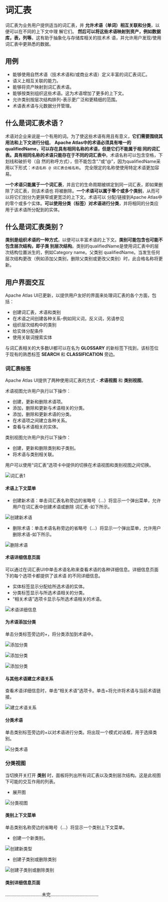 词汇表
===================================================================================
词汇表为业务用户提供适当的词汇表，并 **允许术语（单词）相互关联和分类**，以便可以在不同的上下文中理
解它们。 **然后可以将这些术语映射到资产，例如数据库，表，列等**。这有助于抽象化与存储库相关的技术术
语，并允许用户发现/使用词汇表中更熟悉的数据。

## 用例
+ 能够使用自然术语（技术术语和/或商业术语）定义丰富的词汇表词汇。
+ 语义上相互关联的能力。
+ 能够将资产映射到词汇表术语。
+ 能够按类别组织这些术语。这为术语增加了更多的上下文。
+ 允许类别按层次结构排列-表示更广泛和更精细的范围。
+ 术语表术语与元数据分开管理。

## 什么是词汇表术语？
术语对企业来说是一个有用的词。为了使这些术语有用且有意义，**它们需要围绕其用法和上下文进行分组**。
**Apache Atlas中的术语必须具有唯一的qualifiedName，可以存在具有相同名称的术语，但是它们不能属于相
同的词汇表。具有相同名称的术语只能存在于不同的词汇表中**。术语名称可以包含空格，下划线和破折号（自
然的称呼方式），但不能包含“.”或“@”，因为qualifiedName采用以下形式：`术语名称 @ 词汇表合格名称`。
完全限定的名称使使用特定术语更加容易。

**一个术语只能属于一个词汇表**，并且它的生命周期被绑定到同一词汇表，即如果删除了词汇表，则该术语也
将被删除。**一个术语可以属于零个或多个类别**，从而可以将它们划分为更狭窄或更宽泛的上下文。术语可以
分配/链接到Apache Atlas中的零个或多个实体。**可以使用分类（标签）对术语进行分类**，并将相同的分类应
用于该术语所分配到的实体。

## 什么是词汇表类别？
**类别是组织术语的一种方式**，以便可以丰富术语的上下文。**类别可能包含也可能不包含层次结构，即子类
别层次结构**。类别的qualifiedName是使用词汇表中的层次结构位置派生的，例如Category name。父类别
qualifiedName。当发生任何层次结构更改（例如添加父类别，删除父类别或更改父类别）时，此合格名称将更
新。

## 用户界面交互
Apache Atlas UI已更新，以提供用户友好的界面来处理词汇表的各个方面，包括：
+ 创建词汇表，术语和类别
+ 在术语之间创建各种关系-例如同义词，反义词，另请参见
+ 组织层次结构中的类别
+ 给实体分配条件
+ 使用关联词搜索实体

与词汇表相关的大多数UI都可以在名为 **GLOSSARY** 的新标签下找到，该标签位于现有的熟悉标签 **SEARCH** 
和 **CLASSIFICATION** 旁边。

### 词汇表标签
Apache Atlas UI提供了两种使用词汇表的方式 - **术语视图** 和 **类别视图**。

术语视图允许用户执行以下操作：
+ 创建，更新和删除术语项。
+ 添加，删除和更新与术语相关的分类。
+ 添加，删除和更新术语的分类。
+ 在术语项之间建立各种关系。
+ 查看与术语相关的实体。

类别视图允许用户执行以下操作：
+ 创建，更新和删除类​​别和子类别。
+ 将术语与类别相关联。

用户可以使用“词汇表”选项卡中提供的切换在术语视图和类别视图之间切换。

![词汇表1](img/5.png)

#### 术语上下文菜单
+ 创建新术语：单击词汇表名称旁边的省略号（...）将显示一个弹出菜单，允许用户在词汇表中创建术语或删除
词汇表-如下所示。

![创建新术语](img/6.png)

+ 删除术语：单击术语名称旁边的省略号（...）将显示一个弹出菜单，允许用户删除术语-如下所示。

![删除术语](img/7.png)

#### 术语详细信息页面
可以通过在词汇表UI中单击术语名称来查看术语的各种详细信息。详细信息页面下的每个选项卡都提供了该术语
的不同详细信息。
+ 实体标签显示分配给所选术语的实体。
+ 分类标签显示与所选术语相关的分类。
+ “相关术语”选项卡显示与所选术语相关的术语。

![术语详细信息](img/8.png)

#### 为术语添加分类
单击分类标签旁边的+，将分类添加到术语中。

![添加分类](img/9.png)

![添加分类](img/10.png)

![添加分类](img/11.png)

#### 与其他术语建立术语关系
查看术语详细信息时，单击“相关术语”选项卡。单击+将允许将术语与当前术语链接。

![建立术语关系](img/12.png)

#### 分类术语
单击类别标签旁边的+以对术语进行分类。将出现一个模式对话框，用于选择类别。

![分类术语](img/13.png)

### 分类视图
当切换开关打开 **类别** 时，面板将列出所有词汇表以及类别层次结构。这是此视图下可能的交互作用的列表。

+ 展开图

![分类视图](img/14.png)

#### 类别上下文菜单
单击类别名称旁边的省略号（...）将显示一个类别上下文菜单。
+ 创建一个新类别。

![创建新类型](img/15.png)

+  创建子类别或删除类别

![创建子类别或删除类别](img/16.png)

#### 类别详细信息页面
.............................未完......................................


